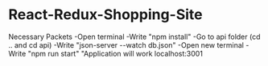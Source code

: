 # React-Redux-Shopping-Site

Necessary Packets
-Open terminal
-Write "npm install"
-Go to api folder (cd .. and cd api)
-Write "json-server --watch db.json"
-Open new terminal
-Write "npm run start"
"Application will work localhost:3001
